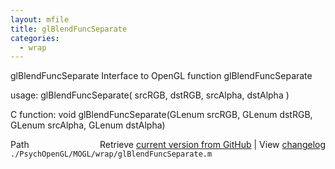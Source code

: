```yaml
---
layout: mfile
title: glBlendFuncSeparate
categories:
  - wrap
---
```


glBlendFuncSeparate  Interface to OpenGL function glBlendFuncSeparate

usage:  glBlendFuncSeparate\( srcRGB, dstRGB, srcAlpha, dstAlpha \)

C function:  void glBlendFuncSeparate\(GLenum srcRGB, GLenum dstRGB, GLenum srcAlpha, GLenum dstAlpha\)


<div class="code_header" style="text-align:right;">
  <span style="float:left;">Path&nbsp;&nbsp;</span> <span class="counter">Retrieve <a href=
  "https://raw.github.com/Psychtoolbox-3/Psychtoolbox-3/beta/./PsychOpenGL/MOGL/wrap/glBlendFuncSeparate.m">current version from GitHub</a> | View <a href=
  "https://github.com/Psychtoolbox-3/Psychtoolbox-3/commits/beta/./PsychOpenGL/MOGL/wrap/glBlendFuncSeparate.m">changelog</a></span>
</div>
<div class="code">
  <code>./PsychOpenGL/MOGL/wrap/glBlendFuncSeparate.m</code>
</div>
